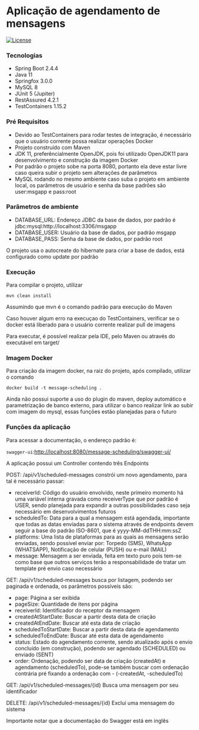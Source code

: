 # Aplicação de agendamento de mensagens

[![License](https://img.shields.io/badge/License-Apache%202.0-blue.svg)](https://opensource.org/licenses/Apache-2.0)

### Tecnologias

- Spring Boot 2.4.4
- Java 11
- Springfox 3.0.0
- MySQL 8
- JUnit 5 (Jupiter)
- RestAssured 4.2.1
- TestContainers 1.15.2

### Pré Requisitos

- Devido ao TestContainers para rodar testes de integração, é necessário que o usuário corrente possa realizar operações Docker
- Projeto construído com Maven
- JDK 11, preferêncialmente OpenJDK, pois foi utilizado OpenJDK11 para desenvolvimento e construção da imagem Docker
- Por padrão o projeto sobe na porta 8080, portanto ela deve estar livre caso queira subir o projeto sem alterações de parâmetros
- MySQL rodando no mesmo ambiente caso suba o projeto em ambiente local, os parâmetros de usuário e senha da base padrões são user:msgapp e pass:root

### Parâmetros de ambiente

- DATABASE_URL: Endereço JDBC da base de dados, por padrão é jdbc:mysql:http://localhost:3306/msgapp
- DATABASE_USER: Usuário da base de dados, por padrão msgapp
- DATABASE_PASS: Senha da base de dados, por padrão root

O projeto usa o autocreate do hibernate para criar a base de dados, está configurado como update por padrão

### Execução

Para compilar o projeto, utilizar

`
mvn clean install
`

Assumindo que mvn é o comando padrão para execução do Maven

Caso houver algum erro na execuçao do TestContainers, verificar se o docker está liberado para o usuário corrente realizar pull de imagens

Para executar, é possível realizar pela IDE, pelo Maven ou através do executável em target/

### Imagem Docker

Para criação da imagem docker, na raiz do projeto, após compilado, utilizar o comando

`
docker build -t message-scheduling .
`

Ainda não possui suporte a uso do plugin do maven, deploy automático e parametrização de banco externo, para utilizar o banco realizar link ao subir com imagem do mysql, essas funções estão planejadas para o futuro

### Funções da aplicação

Para acessar a documentação, o endereço padrão é:

`swagger-ui`:<http://localhost:8080/message-scheduling/swagger-ui/>

A aplicação possui um Controller contendo três Endpoints

POST: /api/v1/scheduled-messages constrói um novo agendamento, para tal é necessário passar:

- receiverId: Código do usuário envolvido, neste primeiro momento há uma variável interna gravada como receiverType que por padrão é USER, sendo planejada para expandir a outras possibilidades caso seja necessário em desenvolvimentos futuros
- scheduledTo: Data para a qual a mensagem está agendada, importante que todas as datas enviadas para o sistema através de endpoints devem seguir a base do padrão ISO-8601, que é yyyy-MM-ddTHH:mm:ssZ
- platforms: Uma lista de plataformas para as quais as mensagens serão enviadas, sendo possível enviar por: Torpedo (SMS), WhatsApp (WHATSAPP), Notificação de celular (PUSH) ou e-mail (MAIL)
- message: Mensagem a ser enviada, feita em texto puro pois tem-se como base que outros serviços terão a responsabilidade de tratar um template pré envio caso necessário

GET: /api/v1/scheduled-messages busca por listagem, podendo ser paginada e ordenada, os parâmetros possíveis são:

- page: Página a ser exibida
- pageSize: Quantidade de itens por página
- receiverId: Identificador do receptor da mensagem
- createdAtStartDate: Buscar a partir desta data de criação
- createdAtEndDate: Buscar até esta data de criação
- scheduledToStartDate: Buscar a partir desta data de agendamento
- scheduledToEndDate: Buscar até esta data de agendamento
- status: Estado do agendamento corrente, sendo atualizado após o envio concluído (em construção), podendo ser agendado (SCHEDULED) ou enviado (SENT)
- order: Ordenação, podendo ser data de criação (createdAt) e agendamento (scheduledTo), pode-se também buscar com ordenação contrária pré fixando a ordenação com - (-createdAt, -scheduledTo)

GET: /api/v1/scheduled-messages/{id} Busca uma mensagem por seu identificador

DELETE: /api/v1/scheduled-messages/{id} Exclui uma mensagem do sistema

Importante notar que a documentação do Swagger está em inglês